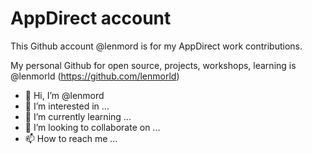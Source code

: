 # AppDirect account

This Github account @lenmord is for my AppDirect work contributions.

My personal Github for open source, projects, workshops, learning is @lenmorld (https://github.com/lenmorld)

- 👋 Hi, I’m @lenmord
- 👀 I’m interested in ...
- 🌱 I’m currently learning ...
- 💞️ I’m looking to collaborate on ...
- 📫 How to reach me ...

<!---
lenmord/lenmord is a ✨ special ✨ repository because its `README.md` (this file) appears on your GitHub profile.
You can click the Preview link to take a look at your changes.
--->
